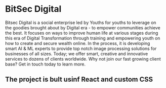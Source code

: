 # BitSec Digital

Bitsec Digital is a social enterprise led by Youths for youths to leverage on the goodies brought about by Digital era - to empower communities achieve the best. It focuses on ways to improve human life at various stages during this era of Digital Transformation through training and empowering youth on how to create and secure wealth online.  In the process, it is developing smart AI & ML experts to provide top notch image processing solutions for businesses of all sizes. Today; we offer smart, creative and innovative services to dozens of clients worldwide. Why not join our fast growing client base? Get in touch today to learn more.

## The project is bult usinf React and custom CSS
